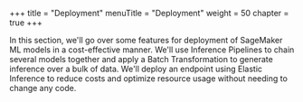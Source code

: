 +++
title = "Deployment"
menuTitle = "Deployment"
weight = 50
chapter = true
+++

In this section, we'll go over some features for deployment of SageMaker ML models in a cost-effective manner. We'll use Inference Pipelines to chain several models together and apply a Batch Transformation to generate inference over a bulk of data. We'll deploy an endpoint using Elastic Inference to reduce costs and optimize resource usage without needing to change any code.
